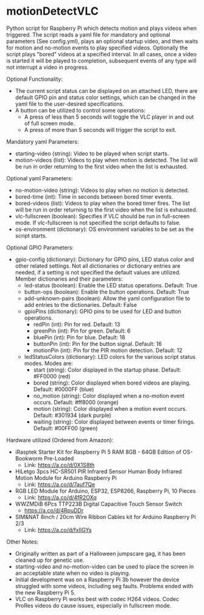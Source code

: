 # motionDetectVLC
Python script for Raspberry Pi which detects motion and plays videos when triggered.  The script reads a yaml file for mandatory and optional parameters (See config.yml), plays an optional startup video, and then waits for motion and no-motion events to play specified videos. Optionally the script plays "bored" videos at a specified interval. In all cases, once a video is started it will be played to completion, subsequent events of any type will not interrupt a video in progress.

Optional Functionality:
- The current script status can be displayed on an attached LED, there are default GPIO pin and status color settings, which can be changed in the yaml file to the user-desired specifications.
- A button can be utilized to control some operations:
  - A press of less than 5 seconds will toggle the VLC player in and out of full screen mode.
  - A press of more than 5 seconds will trigger the script to exit.

Mandatory yaml Parameters:
- starting-video (string): Video to be played when script starts.
- motion-videos (list): Videos to play when motion is detected. The list will be run in order returning to the first video when the list is exhausted.

Optional yaml Parameters:
- no-motion-video (string): Videos to play when no motion is detected.
- bored-time (int): Time in seconds between bored timer events.
- bored-videos (list): Videos to play when the bored timer fires. The list will be run in order returning to the first video when the list is exhausted.
- vlc-fullscreen (boolean): Specifies if VLC should be run in full-screen mode. If vlc-fullscreen is not specified the script defaults to false.
- os-environment (dictionary): OS environment variables to be set as the script starts.

Optional GPIO Parameters:
- gpio-config (dictionary): Dictionary for GPIO pins, LED status color and other related settings. Not all dictionaries or dictionary entries are needed, if a setting is not specified the default values are utilized. Member dictionaries and their parameters:
    - led-status (boolean): Enable the LED status operations. Default: True
    - button-ops (boolean): Enable the button operations. Default: True
    - add-unknown-pairs (boolean): Allow the yaml configuration file to add entries to the dictionaries. Default: False
    - gpioPins (dictionary): GPIO pins to be used for LED and button operations.
      - redPin (int): Pin for red. Default: 13
      - greenPin (int): Pin for green. Default: 6
      - bluePin (int): Pin for blue. Default: 18
      - buttonPin (int): Pin for the button signal. Default: 16
      - motionPin (int): Pin for the PIR motion detection. Default: 12
    - ledStatusColors (dictionary): LED colors for the various script status modes. Modes are:
      - start (string): Color displayed in the startup phase. Default: #FF0000 (red)
      - bored (string): Color displayed when bored videos are playing. Default: #0000FF (blue)
      - no_motion (string): Color displayed when a no-motion event occurs. Default: #ff8000 (orange)
      - motion (string): Color displayed when a motion event occurs. Default: #301934 (dark purple)
      - waiting (string): Color displayed between events or timer firings. Default: #00FF00 (green)

Hardware utilized (Ordered from Amazon):
- iRasptek Starter Kit for Raspberry Pi 5 RAM 8GB - 64GB Edition of OS-Bookworm Pre-Loaded
  - Link: https://a.co/d/0X1S8th
- HiLetgo 3pcs HC-SR501 PIR Infrared Sensor Human Body Infrared Motion Module for Arduino Raspberry Pi
  - Link: https://a.co/d/7auf7Qe
- RGB LED Module for Arduino, ESP32, ESP8266, Raspberry Pi, 10 Pieces
  - Link: https://a.co/d/4fR2OXq
- WWZMDiB 6Pcs TTP223B Digital Capacitive Touch Sensor Switch
  - https://a.co/d/4RpuDDr
- SIM&NAT 8inch / 20cm Wire Ribbon Cables kit for Arduino Raspberry Pi 2/3
  - Link: https://a.co/d/fxIIGYs

Other Notes:
- Originally written as part of a Halloween jumpscare gag, it has been cleaned up for genetic use.
- starting-video and no-motion-video can be used to place the screen in an acceptable state when no video is playing. 
- Initial development was on a Raspberry Pi 3b however the device struggled with some videos, including seg faults. Problems ended with the new Raspberry Pi 5.
- VLC on Raspberry Pi works best with codec H264 videos. Codec ProRes videos do cause issues, especially in fullscreen mode.
